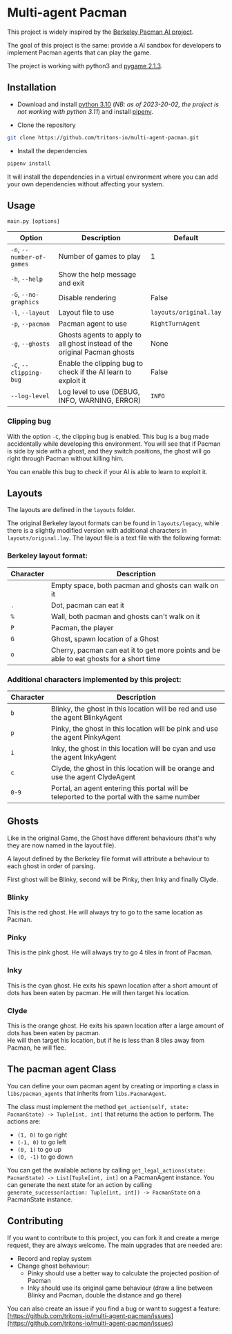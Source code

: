 # Multi-agent Pacman

This project is widely inspired by the [Berkeley Pacman AI project](http://ai.berkeley.edu/project_overview.html).

The goal of this project is the same: provide a AI sandbox for developers to implement Pacman agents that can play the game.

The project is working with python3 and [pygame 2.1.3](https://github.com/pygame/pygame/releases/tag/2.1.3).

## Installation

- Download and install [python 3.10](https://www.python.org/downloads/) (_NB: as of 2023-20-02, the project is not working with python 3.11_) and install [pipenv](https://pypi.org/project/pipenv/).

- Clone the repository

```bash
git clone https://github.com/tritons-io/multi-agent-pacman.git
```

- Install the dependencies

```bash
pipenv install
```

It will install the dependencies in a virtual environment where you can add your own dependencies without affecting your system.


## Usage

`main.py [options]`

| Option                    | Description                                                               | Default                |
|---------------------------|---------------------------------------------------------------------------|------------------------|
| `-n`, `--number-of-games` | Number of games to play                                                   | 1                      |
| `-h`, `--help`            | Show the help message and exit                                            |                        |
| `-G`, `--no-graphics`     | Disable rendering                                                         | False                  |
| `-l`, `--layout`          | Layout file to use                                                        | `layouts/original.lay` |
| `-p`, `--pacman`          | Pacman agent to use                                                       | `RightTurnAgent`       |
| `-g`, `--ghosts`          | Ghosts agents to apply to all ghost instead of the original Pacman ghosts | None                   |
| `-C`, `--clipping-bug`    | Enable the clipping bug to check if the AI learn to exploit it            | False                  |
| `--log-level`             | Log level to use (DEBUG, INFO, WARNING, ERROR)                            | `INFO`                 |

### Clipping bug

With the option `-C`, the clipping bug is enabled. This bug is a bug made accidentally while developing this environment.
You will see that if Pacman is side by side with a ghost, and they switch positions, the ghost will go right through Pacman without killing him.

You can enable this bug to check if your AI is able to learn to exploit it.

## Layouts

The layouts are defined in the `layouts` folder.

The original Berkeley layout formats can be found in `layouts/legacy`, while there is a slightly modified version with additional characters in `layouts/original.lay`.
The layout file is a text file with the following format:

### Berkeley layout format:

| Character | Description                                                                              |
|-----------|------------------------------------------------------------------------------------------|
| ` `       | Empty space, both pacman and ghosts can walk on it                                       |
| `.`       | Dot, pacman can eat it                                                                   |
| `%`       | Wall, both pacman and ghosts can't walk on it                                            |
| `P`       | Pacman, the player                                                                       |
| `G`       | Ghost, spawn location of a Ghost                                                         |
| `o`       | Cherry, pacman can eat it to get more points and be able to eat ghosts for a short time  |

### Additional characters implemented by this project:

| Character  | Description                                                                                 |
|------------|---------------------------------------------------------------------------------------------|
| `b`        | Blinky, the ghost in this location will be red and use the agent BlinkyAgent                |
| `p`        | Pinky, the ghost in this location will be pink and use the agent PinkyAgent                 |
| `i`        | Inky, the ghost in this location will be cyan and use the agent InkyAgent                   |
| `c`        | Clyde, the ghost in this location will be orange and use the agent ClydeAgent               |
| `0-9`      | Portal, an agent entering this portal will be teleported to the portal with the same number |


## Ghosts

Like in the original Game, the Ghost have different behaviours (that's why they are now named in the layout file).

A layout defined by the Berkeley file format will attribute a behaviour to each ghost in order of parsing.

First ghost will be Blinky, second will be Pinky, then Inky and finally Clyde.

### Blinky
This is the red ghost. He will always try to go to the same location as Pacman.

### Pinky
This is the pink ghost. He will always try to go 4 tiles in front of Pacman.

### Inky
This is the cyan ghost. He exits his spawn location after a short amount of dots has been eaten by pacman. He will then target his location.

### Clyde
This is the orange ghost. He exits his spawn location after a large amount of dots has been eaten by pacman.  
He will then target his location, but if he is less than 8 tiles away from Pacman, he will flee.


## The pacman agent Class

You can define your own pacman agent by creating or importing a class in `libs/pacman_agents` that inherits from  `libs.PacmanAgent`.

The class must implement the method `get_action(self, state: PacmanState) -> Tuple[int, int]` that returns the action to perform.
The actions are:
- `(1, 0)` to go right
- `(-1, 0)` to go left
- `(0, 1)` to go up
- `(0, -1)` to go down

You can get the available actions by calling `get_legal_actions(state: PacmanState) -> List[Tuple[int, int]` on a PacmanAgent instance.
You can generate the next state for an action by calling `generate_successor(action: Tuple[int, int]) -> PacmanState` on a PacmanState instance.

## Contributing

If you want to contribute to this project, you can fork it and create a merge request, they are always welcome.
The main upgrades that are needed are:
- Record and replay system
- Change ghost behaviour:
  - Pinky should use a better way to calculate the projected position of Pacman
  - Inky should use its original game behaviour (draw a line between Blinky and Pacman, double the distance and go there)

You can also create an issue if you find a bug or want to suggest a feature: [https://github.com/tritons-io/multi-agent-pacman/issues](https://github.com/tritons-io/multi-agent-pacman/issues)
